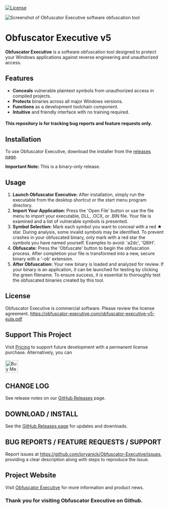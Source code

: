 [![License](https://img.shields.io/badge/License-Commercial-blue.svg)](https://obfuscator-executive.com/obfuscator-executive-v5-eula.pdf)

![Screenshot of Obfuscator Executive software obfuscation tool](https://raw.github.com/joryanick/obfuscator-executive/main/screenshots/obfuscator-executive-screenshot.png?raw=true)

# Obfuscator Executive v5

**Obfuscator Executive** is a software obfuscation tool designed to protect your Windows applications against reverse engineering and unauthorized access.

## Features

- **Conceals** vulnerable plaintext symbols from unauthorized access in compiled projects.
- **Protects** binaries across all major Windows versions.
- **Functions** as a development toolchain component.
- **Intuitive** and friendly interface with no training required.

#### This repository is for tracking bug reports and feature requests only.

## Installation

To use Obfuscator Executive, download the installer from the [releases page](https://github.com/joryanick/Obfuscator-Executive/releases/latest).

**Important Note:**
This is a binary-only release.

## Usage

1. **Launch Obfuscator Executive:** After installation, simply run the executable from the desktop shortcut or the start menu program directory.
2. **Import Your Application:** Press the 'Open File' button or use the file menu to import your executable, DLL, .OCX, or .BIN file. Your file is examined and a list of vulnerable symbols is presented.
3. **Symbol Selection:** Mark each symbol you want to conceal with a red ★ star. During analysis, some invalid symbols may be identified. To prevent crashes in your obfuscated binary, only mark with a red star the symbols you have named yourself. Examples to avoid: 'a2dc', 'Q8IH'.
4. **Obfuscate:** Press the 'Obfuscate' button to begin the obfuscation process. After completion your file is transformed into a new, secure binary with a '-ob' extension.
5. **After Obfuscation:**  Your new binary is loaded and analyzed for review. If your binary is an application, it can be launched for testing by clicking the green filename. To ensure success, it is essential to thoroughly test the obfuscated binaries created by this tool.

## License

Obfuscator Executive is commercial software. Please review the license agreement.
https://obfuscator-executive.com/obfuscator-executive-v5-eula.pdf

## Support This Project

Visit [Pricing](https://obfuscator-executive.com/#pricing) to support future development with a permanent license purchase.
Alternatively, you can 
<br><br>
<a href='https://ko-fi.com/jorymakes' target='_blank'><img height='40' style='border:0px;height:40px;' src='https://az743702.vo.msecnd.net/cdn/kofi3.png?v=0' border='0' alt='Buy Me a Coffee at ko-fi.com'/></a>

## CHANGE LOG
See release notes on our [GitHub Releases](https://github.com/joryanick/Obfuscator-Executive/releases) page.

## DOWNLOAD / INSTALL
See the [GitHub Releases page](https://github.com/joryanick/Obfuscator-Executive/releases) for updates and downloads.

## BUG REPORTS / FEATURE REQUESTS / SUPPORT
Report issues at https://github.com/joryanick/Obfuscator-Executive/issues, providing a clear description along with steps to reproduce the issue.

## Project Website
Visit [Obfuscator Executive](https://obfuscator-executive.com) for more information and product news.

### Thank you for visiting Obfuscator Executive on Github.
